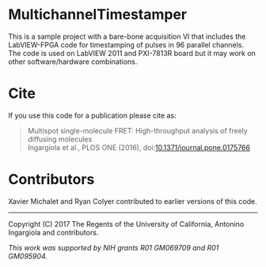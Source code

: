 # MultichannelTimestamper

This is a sample project with a bare-bone acquisition VI that includes the 
LabVIEW-FPGA code for timestamping of pulses in 96 parallel channels.
The code is used on LabVIEW 2011 and PXI-7813R board but it may work on other
software/hardware combinations.

# Cite

If you use this code for a publication please cite as:

> Multispot single-molecule FRET: High-throughput analysis of freely diffusing molecules <br>
> Ingargiola et al., PLOS ONE (2016), doi:[10.1371/journal.pone.0175766](https://doi.org/10.1371/journal.pone.0175766)

# Contributors

Xavier Michalet and Ryan Colyer contributed to earlier versions of this code.

----
Copyright (C) 2017 The Regents of the University of California, Antonino Ingargiola and contributors.

*This work was supported by NIH grants R01 GM069709 and R01 GM095904.*



